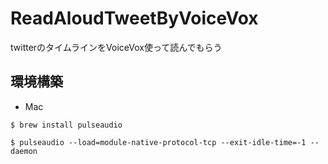 # ReadAloudTweetByVoiceVox
twitterのタイムラインをVoiceVox使って読んでもらう

## 環境構築
- Mac
```
$ brew install pulseaudio
```
```
$ pulseaudio --load=module-native-protocol-tcp --exit-idle-time=-1 --daemon
```
